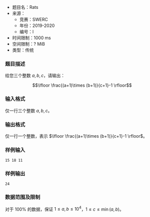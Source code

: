 - 题目名：Rats
- 来源：
  - 竞赛：SWERC
  - 年份：2019-2020
  - 编号：I
- 时间限制：1000 ms
- 空间限制：? MiB
- 类型：传统

### 题目描述
给您三个整数 $a,b,c$，请输出：

$$\lfloor \frac{(a+1)\times (b+1)}{c+1}-1 \rfloor$$

### 输入格式
仅一行三个整数 $a,b,c$。

### 输出格式
仅一行一个整数，表示 $\lfloor \frac{(a+1)\times (b+1)}{c+1}-1 \rfloor$。

### 样例输入
```
15 18 11
```
### 样例输出
```
24
```
### 数据范围及限制
对于 $100\%$ 的数据，保证 $1\le a,b\le 10^4$，$1\le c\le \min(a,b)$。

